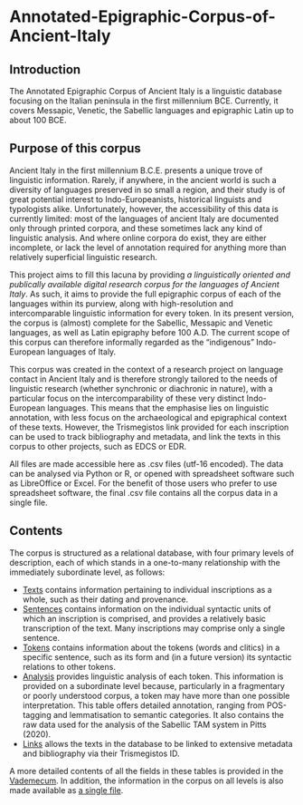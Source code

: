 # Annotated-Epigraphic-Corpus-of-Ancient-Italy
## Introduction
The Annotated Epigraphic Corpus of Ancient Italy is a linguistic database focusing on the Italian peninsula in the first millennium BCE. Currently, it covers Messapic, Venetic, the Sabellic languages and epigraphic Latin up to about 100 BCE.

## Purpose of this corpus
Ancient Italy in the first millennium B.C.E. presents a unique trove of linguistic information. Rarely, if anywhere, in the ancient world is such a diversity of languages preserved in so small a region, and their study is of great potential interest to Indo-Europeanists, historical linguists and typologists alike. Unfortunately, however, the accessibility of this data is currently limited: most of the languages of ancient Italy are documented only through printed corpora, and these sometimes lack any kind of linguistic analysis. And where online corpora do exist, they are either incomplete, or lack the level of annotation required for anything more than relatively superficial linguistic research.

This project aims to fill this lacuna by providing *a linguistically oriented and publically available digital research corpus for the languages of Ancient Italy*. As such, it aims to provide the full epigraphic corpus of each of the languages within its purview, along with high-resolution and intercomparable linguistic information for every token. In its present version, the corpus is (almost) complete for the Sabellic, Messapic and Venetic languages, as well as Latin epigraphy before 100 A.D. The current scope of this corpus can therefore informally regarded as the “indigenous” Indo-European languages of Italy.

This corpus was created in the context of a research project on language contact in Ancient Italy and is therefore strongly tailored to the needs of linguistic research (whether synchronic or diachronic in nature), with a particular focus on the intercomparability of these very distinct Indo-European languages. This means that the emphasise lies on linguistic annotation, with less focus on the archaeological and epigraphical context of these texts. However, the Trismegistos link provided for each inscription can be used to track bibliography and metadata, and link the texts in this corpus to other projects, such as EDCS or EDR.

All files are made accessible here as .csv files (utf-16 encoded). The data can be analysed via Python or R, or opened with spreadsheet software such as LibreOffice or Excel. For the benefit of those users who prefer to use spreadsheet software, the final .csv file contains all the corpus data in a single file.

## Contents
The corpus is structured as a relational database, with four primary levels of description, each of which stands in a one-to-many relationship with the immediately subordinate level, as follows:
* [Texts](https://github.com/ReubenJPitts/Annotated-Epigraphic-Corpus-of-Ancient-Italy/blob/main/texts.csv) contains information pertaining to individual inscriptions as a whole, such as their dating and provenance.
* [Sentences](https://github.com/ReubenJPitts/Annotated-Epigraphic-Corpus-of-Ancient-Italy/blob/main/sentences.csv) contains information on the individual syntactic units of which an inscription is comprised, and provides a relatively basic transcription of the text. Many inscriptions may comprise only a single sentence.
* [Tokens](https://github.com/ReubenJPitts/Annotated-Epigraphic-Corpus-of-Ancient-Italy/blob/main/tokens.csv) contains information about the tokens (words and clitics) in a specific sentence, such as its form and (in a future version) its syntactic relations to other tokens.
* [Analysis](https://github.com/ReubenJPitts/Annotated-Epigraphic-Corpus-of-Ancient-Italy/blob/main/analysis.csv) provides linguistic analysis of each token. This information is provided on a subordinate level because, particularly in a fragmentary or poorly understood corpus, a token may have more than one possible interpretation. This table offers detailed annotation, ranging from POS-tagging and lemmatisation to semantic categories. It also contains the raw data used for the analysis of the Sabellic TAM system in Pitts (2020).
* [Links](https://github.com/ReubenJPitts/Annotated-Epigraphic-Corpus-of-Ancient-Italy/blob/main/links.csv) allows the texts in the database to be linked to extensive metadata and bibliography via their Trismegistos ID.

A more detailed contents of all the fields in these tables is provided in the [Vademecum](https://github.com/ReubenJPitts/Annotated-Epigraphic-Corpus-of-Ancient-Italy/blob/main/Vademecum.pdf). In addition, the information in the corpus on all levels is also made available as [a single file](https://github.com/ReubenJPitts/Annotated-Epigraphic-Corpus-of-Ancient-Italy/blob/main/full_corpus.csv).
